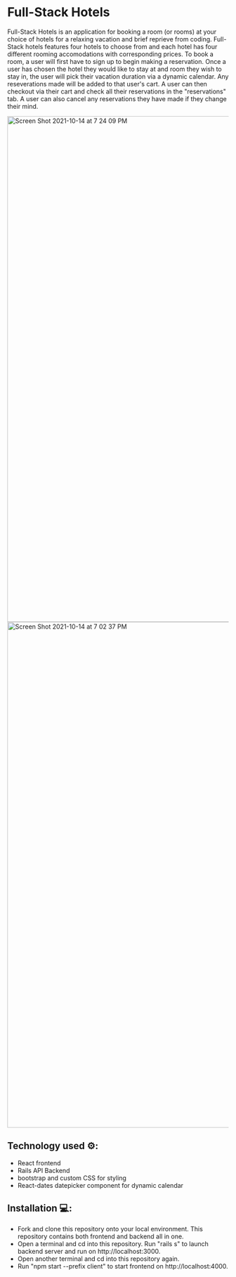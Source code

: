 # Full-Stack Hotels

Full-Stack Hotels is an application for booking a room (or rooms) at your choice of hotels for a relaxing vacation and brief reprieve from coding. Full-Stack hotels features four hotels to choose from and each hotel has four different rooming accomodations with corresponding prices. To book a room, a user will first have to sign up to begin making a reservation. Once a user has chosen the hotel they would like to stay at and room they wish to stay in, the user will pick their vacation duration via a dynamic calendar. Any reseverations made will be added to that user's cart. A user can then checkout via their cart and check all their reservations in the "reservations" tab. A user can also cancel any reservations they have made if they change their mind.

<img width="1152" alt="Screen Shot 2021-10-14 at 7 24 09 PM" src="https://user-images.githubusercontent.com/79714290/137415614-74685515-2c2c-4742-abe5-eeb9ab84c6f3.png">

<img width="1152" alt="Screen Shot 2021-10-14 at 7 02 37 PM" src="https://user-images.githubusercontent.com/79714290/137415633-7f5b5d12-7d4c-4973-9ccc-090521733737.png">

## Technology used ⚙️: 
- React frontend
- Rails API Backend
- bootstrap and custom CSS for styling
- React-dates datepicker component for dynamic calendar

## Installation 💻:
- Fork and clone this repository onto your local environment. This repository contains both frontend and backend all in one.
- Open a terminal and cd into this repository. Run "rails s" to launch backend server and run on http://localhost:3000.
- Open another terminal and cd into this repository again.
- Run "npm start --prefix client" to start frontend on http://localhost:4000.